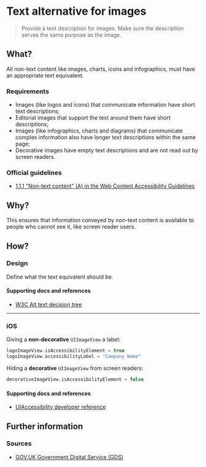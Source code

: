 # Text alternative for images

> Provide a text description for images. Make sure the description serves the same purpose as the image.

## What?

All non-text content like images, charts, icons and infographics, must have an appropriate text equivalent.

### Requirements

* Images (like logos and icons) that communicate information have short text descriptions;
* Editorial images that support the text around them have short descriptions;
* Images (like infographics, charts and diagrams) that communicate complex information also have longer text descriptions within the same page;
* Decorative images have empty text descriptions and are not read out by screen readers.

### Official guidelines

* [1.1.1 "Non-text content" (A) in the Web Content Accessibility Guidelines](https://www.w3.org/TR/UNDERSTANDING-WCAG20/text-equiv-all.html)

## Why?

This ensures that information conveyed by non-text content is available to people who cannot see it, like screen reader users.

## How?

### Design

Define what the text equivalent should be.

#### Supporting docs and references

* [W3C Alt text decision tree](https://www.w3.org/WAI/tutorials/images/decision-tree/)

---

### iOS

Giving a **non-decorative** `UIImageView` a label:

```swift
logoImageView.isAccessibilityElement = true
logoImageView.accessibilityLabel = "Company Name"
```

Hiding a **decorative** `UIImageView` from screen readers:

```swift
decorativeImageView.isAccessibilityElement = false
```

#### Supporting docs and references

* [UIAccessibility developer reference](https://developer.apple.com/documentation/uikit/accessibility/uiaccessibility "developer.apple.com reference")

## Further information

### Sources

* [GOV.UK Government Digital Service (GDS)](https://alphagov.github.io/wcag-primer/#wcag-2-1-getting-started "The GOV.UK GDS")
